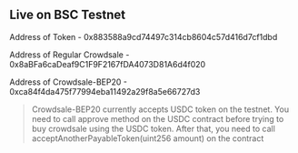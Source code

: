 ## Live on BSC Testnet

Address of Token - 0x883588a9cd74497c314cb8604c57d416d7cf1dbd

Address of Regular Crowdsale - 0x8aBFa6caDeaf9C1F9F2167fDA4073D81A6d4f020

Address of Crowdsale-BEP20 - 0xca84f4da475f77994eba11492a29f8a5e66727d3

> Crowdsale-BEP20 currently accepts USDC token on the testnet. You need to call approve method on the USDC contract before trying to buy crowdsale using the USDC token. After that, you need to call acceptAnotherPayableToken(uint256 amount) on the contract
